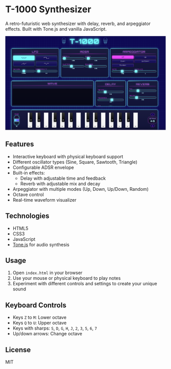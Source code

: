 # T-1000 Synthesizer

A retro-futuristic web synthesizer with delay, reverb, and arpeggiator effects. Built with Tone.js and vanilla JavaScript.

![T-1000 Synthesizer](screenshot.png)

## Features

- Interactive keyboard with physical keyboard support
- Different oscillator types (Sine, Square, Sawtooth, Triangle)
- Configurable ADSR envelope
- Built-in effects:
  - Delay with adjustable time and feedback
  - Reverb with adjustable mix and decay
- Arpeggiator with multiple modes (Up, Down, Up/Down, Random)
- Octave control
- Real-time waveform visualizer

## Technologies

- HTML5
- CSS3
- JavaScript
- [Tone.js](https://tonejs.github.io/) for audio synthesis

## Usage

1. Open `index.html` in your browser
2. Use your mouse or physical keyboard to play notes
3. Experiment with different controls and settings to create your unique sound

## Keyboard Controls

- Keys `Z` to `M`: Lower octave
- Keys `Q` to `U`: Upper octave
- Keys with sharps: `S`, `D`, `G`, `H`, `J`, `2`, `3`, `5`, `6`, `7`
- Up/down arrows: Change octave

## License

MIT

